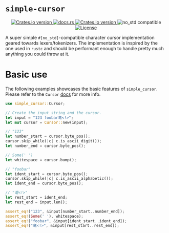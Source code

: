 # `simple-cursor`

<div align="center">
  <!-- Version -->
  <a href="https://crates.io/crates/simple-cursor">
    <img alt="Crates.io version" src="https://img.shields.io/crates/v/simple-cursor.svg?style=flat-square"/>
  </a>

  <!-- Docs -->
  <a href="https://docs.rs/simple-cursor/latest/simple_cursor/">
    <img alt="docs.rs" src="https://img.shields.io/docsrs/simple-cursor?style=flat-square"/>
  </a>
  
  <!-- Dependencies -->
  <a href="https://deps.rs/repo/github/LouisGariepy/simple-cursor">
    <img alt="Crates.io version" src="https://deps.rs/repo/github/LouisGariepy/simple-cursor/status.svg?style=flat-square"/>
  </a>

  <!-- no_std -->
  <picture>
    <img alt="no_std compatible" src="https://img.shields.io/badge/no__std-compatible-light_green?style=flat-square"/>
  </picture>

 
  <!-- License -->
  <a href="https://github.com/LouisGariepy/simple-cursor#License">
    <img alt="License" src="https://img.shields.io/badge/License-APACHE--2.0%2FMIT-blue?style=flat-square"/>
  </a>
</div>

A super simple `#[no_std]`-compatible character cursor implementation geared towards lexers/tokenizers. The implementation is inspired by the one used in `rustc` and should be performant enough to handle pretty much anything you could throw at it.


# Basic use
The following examples showcases the basic features of `simple_cursor`. Please refer to the `Cursor` [docs](https://docs.rs/simple-cursor/latest/simple_cursor/struct.Cursor.html) for more info.

```rust
use simple_cursor::Cursor;

// Create the input string and the cursor.
let input = "123 foobar竜<!>";
let mut cursor = Cursor::new(input);

// "123"
let number_start = cursor.byte_pos();
cursor.skip_while(|c| c.is_ascii_digit());
let number_end = cursor.byte_pos();

// Some(' ')
let whitespace = cursor.bump();

// "foobar"
let ident_start = cursor.byte_pos();
cursor.skip_while(|c| c.is_ascii_alphabetic());
let ident_end = cursor.byte_pos();

// "竜<!>"
let rest_start = ident_end;
let rest_end = input.len();

assert_eq!("123", &input[number_start..number_end]);
assert_eq!(Some(' '), whitespace);
assert_eq!("foobar", &input[ident_start..ident_end]);
assert_eq!("竜<!>", &input[rest_start..rest_end]);
```